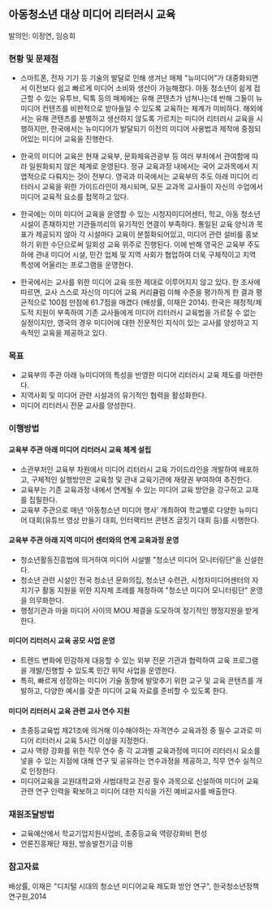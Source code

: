 

## 아동청소년 대상 미디어 리터러시 교육
발의인: 이정연, 임승희

### 현황 및 문제점

* 스마트폰, 전자 기기 등 기술의 발달로 인해 생겨난 매체 "뉴미디어"가 대중화되면서 이전보다 쉽고 빠르게 미디어 소비와 생산이 가능해졌다. 아동 청소년이 쉽게 접근할 수 있는 유투브, 틱톡 등의 매체에는 유해 콘텐츠가 넘쳐나는데 반해 그들이 뉴미디어 컨텐츠를 비판적으로 받아들일 수 있도록 교육하는 체계가 미비하다. 해외에서는 유해 콘텐츠를 분별하고 생산하지 않도록 가르치는 미디어 리터러시 교육을 시행하지만, 한국에서는 뉴미디어가 발달되기 이전의 미디어 사용법과 제작에 중점되어있는 미디어 교육을 진행한다.


* 한국의 미디어 교육은 현재 교육부, 문화체육관광부 등 여러 부처에서 관여함에 따라 일원화되지 않은 체계로 운영된다. 정규 교육과정 내에서는 국어 교과목에서 지엽적으로 다뤄지는 것이 전부다. 영국과 미국에서는 교육부의 주도 아래 미디어 리터러시 교육을 위한 가이드라인이 제시되며, 모든 교과목 교사들이 자신의 수업에서 미디어 교육적 요소를 접목하고 있다.

* 한국에는 이미 미디어 교육을 운영할 수 있는 시청자미디어센터, 학교, 아동 청소년 시설이 존재하지만 기관들끼리의 유기적인 연결이 부족하다. 통일된 교육 양식과 목표가 제공되지 않아 각 시설마다 교육이 분절화되어있고, 미디어 관련 설비를 홍보하기 위한 수단으로써 일회성 교육 위주로 진행된다. 이에 반해 영국은 교육부 주도하에 관내 미디어 시설, 민간 업체 및 지역 사회가 협업하여 더욱 구체적이고 지역 특성에 어울리는 프로그램을 운영한다.

* 한국에서는 교사를 위한 미디어 교육 또한 제대로 이루어지지 않고 있다. 한 조사에 따르면, 교사 스스로 자신의 미디어 교육 커리큘럼 이해 수준을 평가하게 한 결과 평균적으로 100점 만점에 61.7점을 매겼다 (배상률, 이재은 2014). 한국은 재정적/제도적 지원이 부족하여 기존 교사들에게 미디어 리터러시 교육법을 가르칠 수 없는 실정이지만, 영국의 경우 미디어에 대한 전문적인 지식이 있는 교사를 양성하고 지속적인 교육을 제공하고 있다.



### 목표

* 교육부의 주관 아래 뉴미디어의 특성을 반영한 미디어 리터러시 교육 제도를 마련한다.
* 지역사회 및 미디어 관련 시설과의 유기적인 협력을 활성화한다.
* 미디어 리터러시 전문 교사를 양성한다.

### 이행방법

#### 교육부 주관 아래 미디어 리터러시 교육 체계 설립 
* 소관부처인 교육부 차원에서 미디어 리터러시 교육 가이드라인을 개발하여 배포하고, 구체적인 실행방안은 교육청 및 관내 교육기관에 재량권 부여하여 추진한다.
* 교육부는 기존 교육과정 내에서 연계될 수 있는 미디어 교육 방안을 강구하고 교재를 집필한다.
* 교육부 주관으로 매년 ‘아동청소년 미디어 행사’ 개최하여 학교별로 다양한 뉴미디어 대회(유튜브 영상 만들기 대회, 인터랙티브 콘텐츠 글짓기 대회 등)를 시행한다.

#### 교육부 주관 아래 지역 미디어 센터와의 연계 교육과정 운영
* 청소년활동진흥법에 의거하여 미디어 시설별 "청소년 미디어 모니터링단"을 신설한다.
* 청소년 관련 시설인 전국 청소년 문화의집, 청소년 수련관, 시청자미디어센터의 자치기구 활동 지원을 위한 지자체 조례를 제정하여 "청소년 미디어 모니터링단" 운영을 의무화한다.
* 행정기관과 마을 미디어 사이의 MOU 체결을 도모하여 정기적인 행정지원을 받게 한다.

#### 미디어 리터러시 교육 공모 사업 운영
* 트렌드 변화에 민감하게 대응할 수 있는 외부 전문 기관과 협력하여 교육 프로그램을 개발/진행할 수 있도록 민간 위탁 사업을 운영한다.
* 특히, 빠르게 성장하는 미디어 기술 동향에 발맞추기 위한 교구 및 교육 콘텐츠를 개발하고, 다양한 예시를 갖춘 미디어 교육 자료를 준비할 수 있도록 한다.

#### 미디어 리터러시 교육 관련 교사 연수 지원
* 초중등교육법 제21조에 의거해 이수해야하는 자격연수 교육과정 중 필수 교과로 미디어 리터러시 교육 5시간 이상을 지정한다.
* 교사 역량 강화를 위한 직무 연수 중 각 교과별 교육과정에 미디어 리터러시 요소를 넣을 수 있는 지점에 대해 연구 및 공유하는 연수과정을 제공하고, 직무 연수 실적으로 인정한다.
* 미디어교육을 교원대학교와 사범대학교 전공 필수 과목으로 신설하여 미디어 교육 관련 연구 인력을 확보하고 미디어 대한 지식을 가진 예비교사를 배출한다.

<!--### 이행기간-->
<!--2022년까지 시행-->

### 재원조달방법
* 교육예산에서 학교기업지원사업비, 초중등교육 역량강화비 편성
* 언론진흥재단 재원, 방송발전기금 이용

### 참고자료
배상률, 이재은 "디지털 시대의 청소년 미디어교육 제도화 방안 연구", 한국청소년정책연구원,2014




